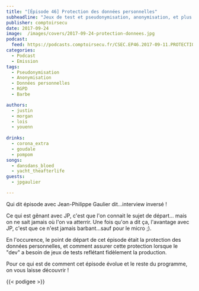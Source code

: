 ```yaml
---
title: "[Épisode 46] Protection des données personnelles"
subheadline: "Jeux de test et pseudonymisation, anonymisation, et plus encore!"
publisher: comptoirsecu
date: 2017-09-24
image:  /images/covers/2017-09-24-protection-donnees.jpg
podcast:
  feed: https://podcasts.comptoirsecu.fr/CSEC.EP46.2017-09-11.PROTECTION_DONNEES.mp3
categories:
  - Podcast
  - Emission
tags:
  - Pseudonymisation
  - Anonymisation
  - Données personnelles
  - RGPD
  - Barbe

authors:
  - justin
  - morgan
  - lois
  - youenn
  
drinks:
  - corona_extra
  - goudale
  - pompom
songs:
  - dansdans_bloed
  - yacht_theafterlife
guests:
  - jpgaulier

---
```


Qui dit épisode avec Jean-Philippe Gaulier dit...interview inversé !

Ce qui est gênant avec JP, c'est que l'on connait le sujet de départ... mais on ne sait jamais où l'on va atterrir. Une fois qu'on a dit ça, l'avantage avec JP, c'est que ce n'est jamais barbant...sauf pour le micro ;).

En l'occurence, le point de départ de cet épisode était la protection des données personnelles, et comment assurer cette protection lorsque le "dev" a besoin de jeux de tests reflétant fidèlement la production.

Pour ce qui est de comment cet épisode évolue et le reste du programme, on vous laisse découvrir !

{{< podigee >}}
